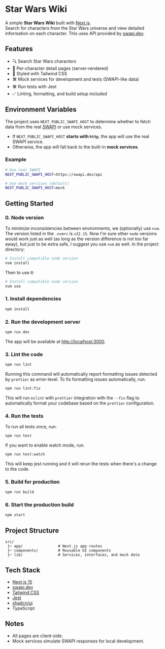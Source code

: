 # Star Wars Wiki

A simple **Star Wars Wiki** built with [Next.js](https://nextjs.org/).  
Search for characters from the Star Wars universe and view detailed information on each character.
This uses API provided by [swapi.dev](https://swapi.dev).

## Features

- 🔍 Search Star Wars characters
- 👤 Per-character detail pages (server-rendered)
- 🎨 Styled with Tailwind CSS
- 🛠 Mock services for development and tests (SWAPI-like data)
- 🛠 Run tests with Jest
- ✅ Linting, formatting, and build setup included

## Environment Variables

The project uses `NEXT_PUBLIC_SWAPI_HOST` to determine whether to fetch data from the real [SWAPI](https://swapi.dev) or use mock services.

- If `NEXT_PUBLIC_SWAPI_HOST` **starts with `http`**, the app will use the real SWAPI service.
- Otherwise, the app will fall back to the built-in **mock services**.

### Example

```bash
# Use real SWAPI
NEXT_PUBLIC_SWAPI_HOST=https://swapi.dev/api

# Use mock services (default)
NEXT_PUBLIC_SWAPI_HOST=mock
```

## Getting Started

### 0. Node version

To minimize inconsistencies between environments, we (optionally) use `nvm`.
The version listed in the `.nvmrc` is `v22.15`. Now I'm sure other `node` versions
would work just as well (as long as the version difference is not too far away),
but just to be extra safe, I suggest you use `nvm` as well. In the project directory:

```bash
# Install compatible node version
nvm install
```

Then to use it:

```bash
# Install compatible node version
nvm use
```

### 1. Install dependencies

```bash
npm install
```

### 2. Run the development server

```bash
npm run dev
```

The app will be available at [http://localhost:3000](http://localhost:3000).

### 3. Lint the code

```bash
npm run lint
```

Running this command will automatically report formatting issues detected
by `prettier` as error-level. To fix formatting issues automatically, run:

```bash
npm run lint:fix
```

This will run `eslint` with `prettier` integration with the `--fix` flag to
automatically format your codebase based on the `prettier` configuration.

### 4. Run the tests

To run all tests once, run:

```bash
npm run test
```

If you want to enable watch mode, run:

```bash
npm run test:watch
```

This will keep jest running and it will rerun the tests when
there's a change to the code.

### 5. Build for production

```bash
npm run build
```

### 6. Start the production build

```bash
npm start
```

## Project Structure

```
src/
 ├─ app/                # Next.js app routes
 ├─ components/         # Reusable UI components
 ├─ lib/                # Services, interfaces, and mock data
```

## Tech Stack

- [Next.js 15](https://nextjs.org)
- [swapi.dev](https://swapi.dev)
- [Tailwind CSS](https://tailwindcss.com/)
- [Jest](https://jestjs.io/)
- [shadcn/ui](https://ui.shadcn.com/)
- TypeScript

## Notes

- All pages are client-side.
- Mock services simulate SWAPI responses for local development.
